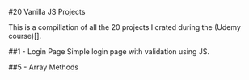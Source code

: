 #20 Vanilla JS Projects 

This is a compillation of all the 20 projects I crated during the (Udemy course)[].

##1 - Login Page
Simple login page with validation using JS. 

##5 - Array Methods


